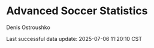 # Advanced Soccer Statistics
Denis Ostroushko

<!-- gfm -->

Last successful data update: 2025-07-06 11:20:10 CST
